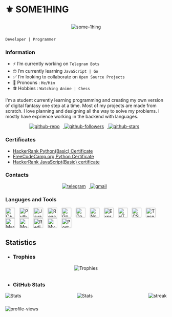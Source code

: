 <link rel="stylesheet" href="https://cdn.jsdelivr.net/gh/devicons/devicon@v2.15.1/devicon.min.css">

# ️⚜️ SOME1HING
<p align="center">
  <img alt="some-1hing" title="SOME-1hing" style="padding:10px;" src="https://i.imgur.com/xNilUO9.gif">
</p>

`Developer | Programmer`

### Information

- ⚡️ I’m currently working on  `Telegram Bots`
- 🤓 I’m currently learning  `JavaScript | Go`
- ✅ I’m looking to collaborate on `Open Source Projects`
- 👨 Pronouns :  `He/Him`
- ⚽ Hobbies : `Watching Anime | Chess`

I'm a student currently learning programming and creating my own version of digital fantasy one step at a time. Most of my projects are made from scratch. I love planning and designing all the way to solve my problems. I mostly have exprience working in the backend with languages.

<p align="center">
    <a href="https://github.com/SOME-1HING?tab=repositories">
        <img alt="github-repo" title="Github Repository" style="padding-right:10px;" src="https://custom-icon-badges.demolab.com/badge/-My%20Repos-blue?style=for-the-badge&logoColor=white&logo=repo">
    </a>
    <a href="https://github.com/SOME-1HING">
        <img alt="github-followers" title="Github Followers" style="padding-right:10px;" src="https://custom-icon-badges.demolab.com/github/followers/SOME-1HING?style=for-the-badge">
    </a>
    <a href="https://github.com/SOME-1HING">
        <img alt="github-stars" title="Github Stars" style="padding-right:10px;" src="https://custom-icon-badges.demolab.com/github/stars/SOME-1HING?style=for-the-badge">
    </a>
</p>

### Certificates
- [HackerRank Python(Basic) Certificate](https://www.hackerrank.com/certificates/iframe/7e5cd78f5732)
- [FreeCodeCamp.org Python Certificate](https://freecodecamp.org/certification/SOME1HING/scientific-computing-with-python-v7)
- [HackerRank JavaScript(Basic) certificate](https://www.hackerrank.com/certificates/iframe/3155c98015f6)

### Contacts
<p align="center">
    <a href="https://t.me/SOME1HING">
        <img alt="telegram" title="@SOME1HING" style="padding-right:10px;" src="https://img.shields.io/badge/SOME1HING-Telegram-blue?style=for-the-badge&logo=telegram">
    </a>
    <a href="https://yashprakash2005@gmail.com">
        <img alt="gmail" title="Gmail" style="padding-right:10px;" src="https://img.shields.io/badge/yashpraksh2005@gmail.com-Gmail-red?style=for-the-badge&logo=gmail">
    </a>
</p>


### Languges and Tools
<p align="left">
    <img alt="C++" width="30px" style="padding-right:10px;" src="https://cdn.jsdelivr.net/gh/devicons/devicon/icons/cplusplus/cplusplus-original.svg">
    <img alt="Python" width="30px" style="padding-right:10px;" src="https://cdn.jsdelivr.net/gh/devicons/devicon/icons/python/python-original.svg">
    <img alt="JavaSript" width="30px" style="padding-right:10px;" src="https://cdn.jsdelivr.net/gh/devicons/devicon/icons/javascript/javascript-original.svg">
    <img alt="React" width="30px" style="padding-right:10px;" src="https://cdn.jsdelivr.net/gh/devicons/devicon/icons/react/react-original.svg">
    <img alt="Go" width="30px" style="padding-right:10px;" src="https://cdn.jsdelivr.net/gh/devicons/devicon/icons/go/go-original-wordmark.svg">
    <img alt="Docker" width="30px" style="padding-right:10px;" src="https://cdn.jsdelivr.net/gh/devicons/devicon/icons/docker/docker-original.svg">
    <img alt="NodeJS" width="30px" style="padding-right:10px;" src="https://cdn.jsdelivr.net/gh/devicons/devicon/icons/nodejs/nodejs-original.svg">
    <img alt="ExpressJs" width="30px" style="padding-right:10px;" src="https://cdn.jsdelivr.net/gh/devicons/devicon/icons/express/express-original.svg">
    <img alt="HTML5" width="30px" style="padding-right:10px;" src="https://cdn.jsdelivr.net/gh/devicons/devicon/icons/html5/html5-original.svg">
    <img alt="CSS3" width="30px" style="padding-right:10px;" src="https://cdn.jsdelivr.net/gh/devicons/devicon/icons/css3/css3-original.svg">
    <img alt="Tesnorflow" width="30px" style="padding-right:10px;" src="https://cdn.jsdelivr.net/gh/devicons/devicon/icons/tensorflow/tensorflow-original.svg">
    <img alt="Markdown" width="30px" style="padding-right:10px;" src="https://cdn.jsdelivr.net/gh/devicons/devicon/icons/markdown/markdown-original.svg">
    <img alt="MongoDB" width="30px" style="padding-right:10px;" src="https://cdn.jsdelivr.net/gh/devicons/devicon/icons/mongodb/mongodb-original.svg">
    <img alt="Redis" width="30px" style="padding-right:10px;" src="https://cdn.jsdelivr.net/gh/devicons/devicon/icons/redis/redis-original.svg">
    <img alt="MySQL" width="30px" style="padding-right:10px;" src="https://cdn.jsdelivr.net/gh/devicons/devicon/icons/mysql/mysql-original.svg">
    <img alt="Postgress" width="30px" style="padding-right:10px;" src="https://cdn.jsdelivr.net/gh/devicons/devicon/icons/postgresql/postgresql-original.svg">
</p>

## Statistics

- ### Trophies

<p align="center">
  <img alt="Trophies" style="padding-bottom:10px;" src="https://github-profile-trophy.vercel.app/?username=ryo-ma&theme=darkhub">
</p>
  
- ### GitHub Stats

<p align="left">
    <img align="left" alt="Stats" style="padding-bottom:20px;padding-right:0px" src="https://github-readme-stats.vercel.app/api?username=SOME-1HING&show_icons=true&theme=highcontrast">
    <img align="right" alt="streak" style="padding-bottom:20px;padding-left:0px" src="https://github-readme-stats.vercel.app/api/top-langs/?username=SOME-1HING&theme=radical&layout=compact">
</p>

<p align="center">
    <img align="center" alt="Stats" style="padding-bottom:10px;" src="https://github-readme-streak-stats.herokuapp.com/?user=SOME-1HING&theme=highcontrast">
</p>




<p align = "left">
    <img alt="profile-views" src="https://komarev.com/ghpvc/?username=SOME-1HING&label=Profile%20views&color=0e75b6&style=flat">
</p>
